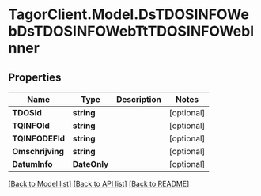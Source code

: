 # TagorClient.Model.DsTDOSINFOWebDsTDOSINFOWebTtTDOSINFOWebInner

## Properties

Name | Type | Description | Notes
------------ | ------------- | ------------- | -------------
**TDOSId** | **string** |  | [optional] 
**TQINFOId** | **string** |  | [optional] 
**TQINFODEFId** | **string** |  | [optional] 
**Omschrijving** | **string** |  | [optional] 
**DatumInfo** | **DateOnly** |  | [optional] 

[[Back to Model list]](../README.md#documentation-for-models) [[Back to API list]](../README.md#documentation-for-api-endpoints) [[Back to README]](../README.md)

